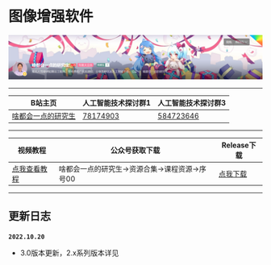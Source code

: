 图像增强软件
===========================

[![BILIBILI](https://raw.githubusercontent.com/Fafa-DL/readme-data/main/Bilibili.png)](https://space.bilibili.com/46880349)

****
	
|B站主页|人工智能技术探讨群1|人工智能技术探讨群3|
|---|---|---|
|[啥都会一点的研究生](https://space.bilibili.com/46880349)|[78174903](https://jq.qq.com/?_wv=1027&k=lY5KVICA)|[584723646](https://jq.qq.com/?_wv=1027&k=bakez5Yz)|

****

|视频教程|公众号获取下载|Release下载|
|---|---|---|
|[点我查看教程](https://www.bilibili.com/video/BV1kR4y1T766/)|啥都会一点的研究生->资源合集->课程资源->序号00|[点我下载](https://github.com/Fafa-DL/Image-Augmentation/releases/download/V2.5/ImgAug2.5.exe)

****

## 更新日志

**`2022.10.20`** 
- 3.0版本更新，2.x系列版本详见
